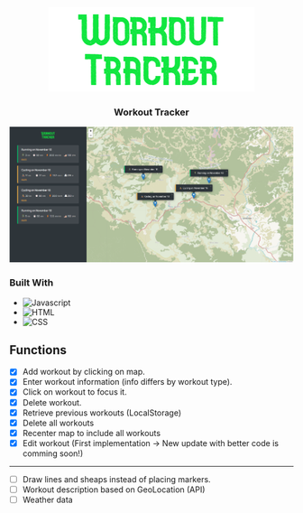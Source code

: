 <br />
<div align="center">
  <a href="https://github.com/medisredzic/workout-tracker">
    <img src="images/logo.png" alt="Logo" width="366" height="150">
  </a>

  <h3 align="center">Workout Tracker</h3>

  ![Product Name Screen Shot][product-screenshot]
</div>

### Built With


* ![Javascript][Javascript]
* ![HTML][HTML]
* ![CSS][CSS]


## Functions

- [x] Add workout by clicking on map.
- [x] Enter workout information (info differs by workout type).
- [x] Click on workout to focus it.
- [x] Delete workout.
- [x] Retrieve previous workouts (LocalStorage)
- [x] Delete all workouts
- [x] Recenter map to include all workouts
- [x] Edit workout (First implementation -> New update with better code is comming soon!)
 __________________________
- [ ] Draw lines and sheaps instead of placing markers.
- [ ] Workout description based on GeoLocation (API)
- [ ] Weather data

<!-- MARKDOWN LINKS & IMAGES -->


[product-screenshot]: images/look.png
[Javascript]: https://img.shields.io/badge/-JAVASCRIPT-F7DF1E?logo=javascript&logoColor=black&style=for-the-badge
[HTML]: https://img.shields.io/badge/-HTML-E34F26?logo=html5&logoColor=white&style=for-the-badge
[CSS]: https://img.shields.io/badge/-CSS-1572B6?logo=css3&logoColor=white&style=for-the-badge


